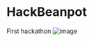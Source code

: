 # HackBeanpot
First hackathon
![image](https://github.com/user-attachments/assets/2d8ecee7-eabc-48b7-9ad8-1374a9b372c1)
